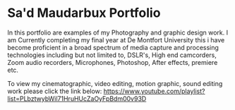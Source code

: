 # Sa'd Maudarbux Portfolio
In this portfolio are examples of my Photography and graphic design work.
I am Currently completing my final year at De Montfort University this i have become proficient in a broad spectrum of media capture and processing technologies including but not limited to, DSLR's, High end camcorders, Zoom audio recorders, Microphones, Photoshop, After effects, premiere etc.

To view my cinematographic, video editing, motion graphic, sound editing work please click the link below:
https://www.youtube.com/playlist?list=PLbztwybWil71HruHUcZaOyFpBdm00v93D
